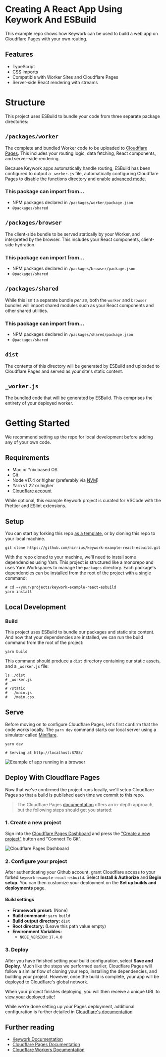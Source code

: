 # Creating A React App Using Keywork And ESBuild

This example repo shows how Keywork can be used to build a web app on Cloudflare Pages with your own routing.

## Features

- TypeScript
- CSS imports
- Compatible with Worker Sites and Cloudflare Pages
- Server-side React rendering with streams

# Structure

This project uses ESBuild to bundle your code from three separate package directories:

## `/packages/worker`

The complete and bundled Worker code to be uploaded to [Cloudflare Pages](https://developers.cloudflare.com/pages/).
This includes your routing logic, data fetching, React components, and server-side rendering.

Because Keywork apps automatically handle routing, ESBuild has been configured to output a `_worker.js` file,
automatically configuring Cloudflare Pages to disable the functions directory and enable [advanced mode](https://developers.cloudflare.com/pages/platform/functions/#advanced-mode).

### This package can import from...

- NPM packages declared in `/packages/worker/package.json`
- `@packages/shared`

## `/packages/browser`

The client-side bundle to be served statically by your Worker, and interpreted by the browser.
This includes your React components, client-side hydration.

### This package can import from...

- NPM packages declared in `/packages/browser/package.json`
- `@packages/shared`

## `/packages/shared`

While this isn't a separate bundle _per se_, both the `worker` and `browser` bundles will import
shared modules such as your React components and other shared utilities.

### This package can import from...

- NPM packages declared in `/packages/shared/package.json`
- `@packages/shared`

## `dist`

The contents of this directory will be generated by ESBuild and uploaded to Cloudflare Pages
and served as your site's static content.

## `_worker.js`

The bundled code that will be generated by ESBuild. This comprises the entirety of your deployed worker.

# Getting Started

We recommend setting up the repo for local development before adding any of your own code.

## Requirements

- Mac or \*nix based OS
- Git
- Node v17.4 or higher (preferably via [NVM](https://nvm.sh))
- Yarn v1.22 or higher
- [Cloudflare account](https://dash.cloudflare.com/sign-up)

While optional, this example Keywork project is curated for VSCode
with the Prettier and ESlint extensions.

## Setup

You can start by forking this repo [as a template](https://github.com/nirrius/keywork-example-react-esbuild/generate),
or by cloning this repo to your local machine.

```shell
git clone https://github.com/nirrius/keywork-example-react-esbuild.git
```

With the repo cloned to your machine, we'll need to install some dependencies using Yarn.
This project is structured like a monorepo and uses Yarn Workspaces to manage the `packages` directory.
Each package's dependencies can be installed from the root of the project with a single command:

```shell
# cd ~/your/projects/keywork-example-react-esbuild
yarn install
```

## Local Development

### Build

This project uses ESBuild to bundle our packages and static site content.
And now that your dependencies are installed, we can run the build command
from the root of the project:

```shell
yarn build
```

This command should produce a `dist` directory containing our static assets, and a `_worker.js` file:

```shell
ls ./dist
# _worker.js
#
# /static
#   /main.js
#   /main.css
```

## Serve

Before moving on to configure Cloudflare Pages, let's first confirm that the code works locally.
The `yarn dev` command starts our local server using a simulator called [Miniflare](https://miniflare.dev/).

```shell
yarn dev

# Serving at http://localhost:8788/
```

![Example of app running in a browser](/docs/assets/local-server.png?raw=true 'The Keywork app running in Chrome')

## Deploy With Cloudflare Pages

Now that we've confirmed the project runs locally, we'll setup Cloudflare Pages so
that a build is published each time we commit to this repo.

> The Cloudflare Pages [documentation](https://developers.cloudflare.com/pages/get-started/)
> offers an in-depth approach, but the following steps should get you started:

### 1. Create a new project

Sign into the [Cloudflare Pages Dashboard](https://dash.cloudflare.com/login?redirect_uri=https%3A%2F%2Fdash.cloudflare.com%2F%3Faccount%3Dpages) and press the ["Create a new project"](https://dash.cloudflare.com/login?redirect_uri=https%3A%2F%2Fdash.cloudflare.com%2F%3Faccount%3Dpages/new/provider/github) button and "Connect To Git".

![Cloudflare Pages Dashboard](/docs/assets/pages-dashboard-new-project.png?raw=true)

### 2. Configure your project

After authenticating your Github account, grant Cloudflare access to your forked `keywork-example-react-esbuild`.
Select **Install & Authorize** and **Begin setup**. You can then customize your deployment on the **Set up builds and deployments** page.

#### Build settings

- **Framework preset:** (None)
- **Build command:** `yarn build`
- **Build output directory:** `dist`
- **Root directory:** (Leave this path value empty)
- **Environment Variables:**
  - `NODE_VERSION`: `17.4.0`

### 3. Deploy

After you have finished setting your build configuration, select **Save and Deploy**.
Much like the steps we performed earlier, Cloudflare Pages will follow a similar flow of
cloning your repo, installing the dependencies, and building your project.
However, once the build is complete, your app will be deployed to Cloudflare's global network.

When your project finishes deploying, you will then receive a unique URL to [view your deployed site!](https://esbuild.examples.keywork.app)

While we're done setting up your Pages deployment, additional configuration is further detailed in [Cloudflare's documentation](https://developers.cloudflare.com/pages/get-started/#manage-your-site)

## Further reading

- [Keywork Documentation](https://keywork.app/docs/overview/getting-started)
- [Cloudflare Pages Documentation](https://developers.cloudflare.com/pages/)
- [Cloudflare Workers Documentation](https://developers.cloudflare.com/workers/)
